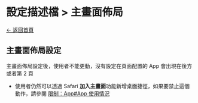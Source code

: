 # 設定描述檔 > 主畫面佈局

[← 返回首頁](../)

## 主畫面佈局設定

主畫面佈局設定後，使用者不能更動，沒有設定在頁面配置的 App 會出現在後方或者第 2 頁

* 使用者仍然可以透過 Safari **加入主畫面**功能新增桌面捷徑，如果要禁止這個動作，請參閱 [限制：App#App 使用情況](./restrictions_apps.md#app-使用情況)
